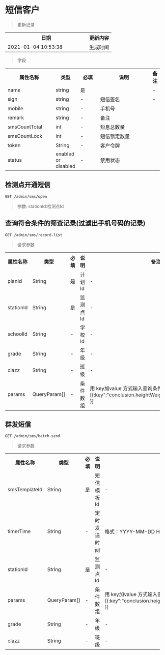 # 短信客户

> 更新记录

<table>
    <tr>
        <th style="width:250px;">日期</th>
        <th>更新内容</th>
    </tr>
    <tr>
        <td>2021-01-04 10:53:38</td>
        <td>生成时间</td>
    </tr>
</table>

> 字段

<table>
    <tr>
        <th style="width:150px;">属性名称</th>
        <th style="width:60px;">类型</th>
        <th style="width:60px;">必填</th>
        <th style="width:200px;">说明</th>
        <th>备注</th>
    </tr>
    <tr>
        <td>name</td>
        <td>string</td>
        <td>是</td>
        <td></td>
        <td>-</td>
    </tr>
    <tr>
        <td>sign</td>
        <td>string</td>
        <td>-</td>
        <td>短信签名</td>
        <td>-</td>
    </tr>
    <tr>
        <td>mobile</td>
        <td>string</td>
        <td>-</td>
        <td>手机号</td>
        <td></td>
    </tr>
    <tr>
        <td>remark</td>
        <td>string</td>
        <td>-</td>
        <td>备注</td>
        <td></td>
    </tr>
    <tr>
        <td>smsCountTotal</td>
        <td>int</td>
        <td>-</td>
        <td>短息总数量</td>
        <td></td>
    </tr>
    <tr>
        <td>smsCountLock</td>
        <td>int</td>
        <td>-</td>
        <td>短信锁定数量</td>
        <td></td>
    </tr>
    <tr>
        <td>token</td>
        <td>String</td>
        <td>-</td>
        <td>客户令牌</td>
        <td></td>
    </tr>
    <tr>
        <td>status	</td>
        <td>enabled or disabled</td>
        <td>-</td>
        <td>禁用状态</td>
        <td></td>
    </tr>
  </table>  
  
## 检测点开通短信
    
```
GET /admin/sms/open
```
>参数: stationId:检测点Id


## 查询符合条件的筛查记录(过滤出手机号码的记录)
    
```
GET /admin/sms/record-list
```

>请求参数
<table>
    <tr>
        <th style="width:150px;">属性名称</th>
        <th style="width:60px;">类型</th>
        <th style="width:60px;">必填</th>
        <th style="width:200px;">说明</th>
        <th>备注</th>
    </tr>
    <tr>
        <td>planId</td>
        <td>String</td>
        <td>是</td>
        <td>计划Id</td>
        <td>-</td>
    </tr>
    <tr>
        <td>stationId</td>
        <td>String</td>
        <td>是</td>
        <td>监测点Id</td>
        <td>-</td>
    </tr>
    <tr>
        <td>schoolId</td>
        <td>String</td>
        <td>-</td>
        <td>学校Id</td>
        <td>-</td>
    </tr>
    <tr>
        <td>grade</td>
        <td>String</td>
        <td>-</td>
        <td>年级</td>
        <td>-</td>
    </tr>
    <tr>
        <td>clazz</td>
        <td>String</td>
        <td>-</td>
        <td>班级</td>
        <td>-</td>
    </tr>
   <tr>
          <td>params</td>
          <td>QueryParam[]</td>
          <td>-</td>
          <td>条件数组</td>
          <td>用 key加value 方式输入查询条件 如查询肥胖[{:key":"conclusion.heightWeight.bmiLevel","value":"Fat" }]</td>
      </tr>
    </table>
      
      
## 群发短信
    
```
GET /admin/sms/batch-send
```

>请求参数
<table>
    <tr>
        <th style="width:150px;">属性名称</th>
        <th style="width:60px;">类型</th>
        <th style="width:60px;">必填</th>
        <th style="width:200px;">说明</th>
        <th>备注</th>
    </tr>
    <tr>
        <td>smsTemplateId</td>
        <td>String</td>
        <td>是</td>
        <td>短信模板Id</td>
        <td>-</td>
    </tr>
    <tr>
        <td>timerTime</td>
        <td>String</td>
        <td>-</td>
        <td>定时发送时间</td>
        <td>格式：YYYY-MM-DD HH:mm:ss</td>
    </tr>
    <tr>
        <td>stationId</td>
        <td>String</td>
        <td>是</td>
        <td>监测点Id</td>
        <td>-</td>
    </tr>
    <tr>
        <td>params</td>
        <td>QueryParam[]</td>
        <td>-</td>
        <td>条件数组</td>
        <td>用 key加value 方式输入查询条件 如查询肥胖[{:key":"conclusion.heightWeight.bmiLevel","value":"Fat" }]</td>
    </tr>
    <tr>
        <td>grade</td>
        <td>String</td>
        <td>-</td>
        <td>年级</td>
        <td>-</td>
    </tr>
    <tr>
        <td>clazz</td>
        <td>String</td>
        <td>-</td>
        <td>班级</td>
        <td>-</td>
    </tr>
  